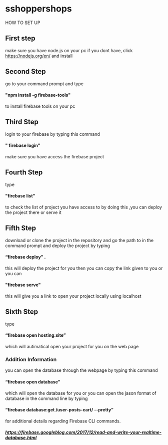 # sshoppershops
HOW TO SET UP 

## First step

make sure you have node.js on your pc if you dont have, click  https://nodejs.org/en/ and install


## Second Step

go to your command prompt and type 
#### "npm install -g firebase-tools"
to install firebase tools on your pc


## Third Step

login to your firebase by typing this command 
#### " firebase login" 
make sure you have access the firebase project


## Fourth Step

type
#### "firebase list" 
to check the list of project you have access to by doing this ,you can deploy the project there or serve it


## Fifth Step

download or clone the project in the repository and go the path to in the command prompt and deploy the project by typing
#### “firebase deploy” .
this  will deploy the project for you  then you can copy the link given to you or you can
#### "firebase serve" 
this will give you a link to open your project locally using localhost


## Sixth Step

type
#### “firebase open  hosting:site”
which  will autimatical open your project for you on the web page


 ### Addition Information
 you can open the database through the webpage by typing this command
 #### “firebase open database” 
 which will open the database for you or you can open the jason format of database in the command line  by typing 
 #### “firebase database:get /user-posts-cart/ --pretty”
 
 for additional details regarding Firebase CLI commands. 
 ##### https://firebase.googleblog.com/2017/12/read-and-write-your-realtime-database.html
    


